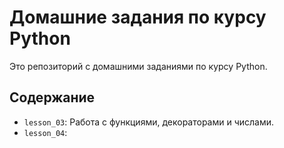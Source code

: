 # Домашние задания по курсу Python

Это репозиторий с домашними заданиями по курсу Python.  

## Содержание
- `lesson_03`: Работа с функциями, декораторами и числами.
- `lesson_04`: 
